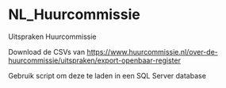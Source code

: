 # NL_Huurcommissie
Uitspraken Huurcommissie

Download de CSVs van
https://www.huurcommissie.nl/over-de-huurcommissie/uitspraken/export-openbaar-register

Gebruik script om deze te laden in een SQL Server database
